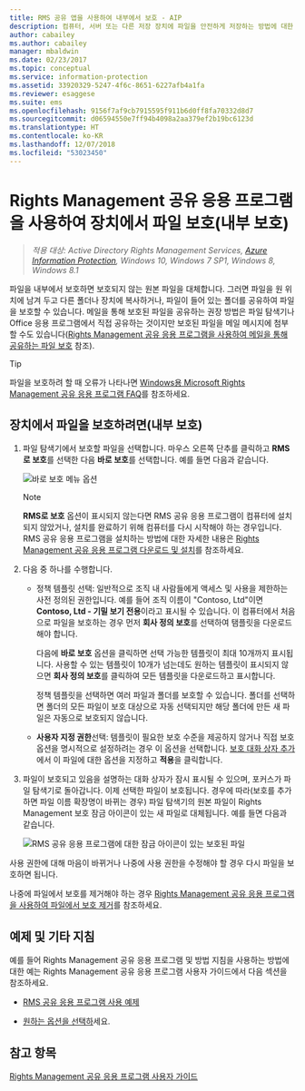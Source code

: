 ```yaml
---
title: RMS 공유 앱을 사용하여 내부에서 보호 - AIP
description: 컴퓨터, 서버 또는 다른 저장 장치에 파일을 안전하게 저장하는 방법에 대한 지침을 제공합니다.
author: cabailey
ms.author: cabailey
manager: mbaldwin
ms.date: 02/23/2017
ms.topic: conceptual
ms.service: information-protection
ms.assetid: 33920329-5247-4f6c-8651-6227afb4a1fa
ms.reviewer: esaggese
ms.suite: ems
ms.openlocfilehash: 9156f7af9cb7915595f911b6d0ff8fa70332d8d7
ms.sourcegitcommit: d06594550e7ff94b4098a2aa379ef2b19bc6123d
ms.translationtype: HT
ms.contentlocale: ko-KR
ms.lasthandoff: 12/07/2018
ms.locfileid: "53023450"
---
```

# <a name="protect-a-file-on-a-device-protect-in-place-by-using-the-rights-management-sharing-application"></a>Rights Management 공유 응용 프로그램을 사용하여 장치에서 파일 보호(내부 보호)

>*적용 대상: Active Directory Rights Management Services, [Azure Information Protection](https://azure.microsoft.com/pricing/details/information-protection), Windows 10, Windows 7 SP1, Windows 8, Windows 8.1*

파일을 내부에서 보호하면 보호되지 않는 원본 파일을 대체합니다. 그러면 파일을 원 위치에 남겨 두고 다른 폴더나 장치에 복사하거나, 파일이 들어 있는 폴더를 공유하여 파일을 보호할 수 있습니다. 메일을 통해 보호된 파일을 공유하는 권장 방법은 파일 탐색기나 Office 응용 프로그램에서 직접 공유하는 것이지만 보호된 파일을 메일 메시지에 첨부할 수도 있습니다([Rights Management 공유 응용 프로그램을 사용하여 메일을 통해 공유하는 파일 보호](sharing-app-protect-by-email.md) 참조).

> [!TIP]
> 파일을 보호하려 할 때 오류가 나타나면 [Windows용 Microsoft Rights Management 공유 응용 프로그램 FAQ](https://go.microsoft.com/fwlink/?LinkId=303971)를 참조하세요.

## <a name="to-protect-a-file-on-a-device-protect-in-place"></a>장치에서 파일을 보호하려면(내부 보호)

1.  파일 탐색기에서 보호할 파일을 선택합니다. 마우스 오른쪽 단추를 클릭하고 **RMS로 보호**를 선택한 다음 **바로 보호**를 선택합니다. 예를 들면 다음과 같습니다.

    ![바로 보호 메뉴 옵션](../media/ADRMS_MSRMSApp_SP_CompanyDefined.png)

    > [!NOTE]
    > **RMS로 보호** 옵션이 표시되지 않는다면 RMS 공유 응용 프로그램이 컴퓨터에 설치되지 않았거나, 설치를 완료하기 위해 컴퓨터를 다시 시작해야 하는 경우입니다. RMS 공유 응용 프로그램을 설치하는 방법에 대한 자세한 내용은 [Rights Management 공유 응용 프로그램 다운로드 및 설치](install-sharing-app.md)를 참조하세요.

2.  다음 중 하나를 수행합니다.

    -   정책 템플릿 선택: 일반적으로 조직 내 사람들에게 액세스 및 사용을 제한하는 사전 정의된 권한입니다. 예를 들어 조직 이름이 "Contoso, Ltd"이면 **Contoso, Ltd - 기밀 보기 전용**이라고 표시될 수 있습니다. 이 컴퓨터에서 처음으로 파일을 보호하는 경우 먼저 **회사 정의 보호**를 선택하여 탬플릿을 다운로드해야 합니다.

        다음에 **바로 보호** 옵션을 클릭하면 선택 가능한 템플릿이 최대 10개까지 표시됩니다. 사용할 수 있는 템플릿이 10개가 넘는데도 원하는 템플릿이 표시되지 않으면 **회사 정의 보호**를 클릭하여 모든 템플릿을 다운로드하고 표시합니다.

        정책 템플릿을 선택하면 여러 파일과 폴더를 보호할 수 있습니다. 폴더를 선택하면 폴더의 모든 파일이 보호 대상으로 자동 선택되지만 해당 폴더에 만든 새 파일은 자동으로 보호되지 않습니다.

    -   **사용자 지정 권한**선택: 템플릿이 필요한 보호 수준을 제공하지 않거나 직접 보호 옵션을 명시적으로 설정하려는 경우 이 옵션을 선택합니다. [보호 대화 상자 추가](sharing-app-dialog-box.md)에서 이 파일에 대한 옵션을 지정하고 **적용**을 클릭합니다.

3.  파일이 보호되고 있음을 설명하는 대화 상자가 잠시 표시될 수 있으며, 포커스가 파일 탐색기로 돌아갑니다. 이제 선택한 파일이 보호됩니다. 경우에 따라(보호를 추가하면 파일 이름 확장명이 바뀌는 경우) 파일 탐색기의 원본 파일이 Rights Management 보호 잠금 아이콘이 있는 새 파일로 대체됩니다. 예를 들면 다음과 같습니다.

    ![RMS 공유 응용 프로그램에 대한 잠금 아이콘이 있는 보호된 파일](../media/ADRMS_MSRMSApp_Pfile.png)

사용 권한에 대해 마음이 바뀌거나 나중에 사용 권한을 수정해야 할 경우 다시 파일을 보호하면 됩니다.

나중에 파일에서 보호를 제거해야 하는 경우 [Rights Management 공유 응용 프로그램을 사용하여 파일에서 보호 제거](sharing-app-remove-protection.md)를 참조하세요.

## <a name="examples-and-other-instructions"></a>예제 및 기타 지침
예를 들어 Rights Management 공유 응용 프로그램 및 방법 지침을 사용하는 방법에 대한 예는 Rights Management 공유 응용 프로그램 사용자 가이드에서 다음 섹션을 참조하세요.

-   [RMS 공유 응용 프로그램 사용 예제](sharing-app-user-guide.md#examples-for-using-the-rms-sharing-application)

-   [원하는 옵션을 선택하](sharing-app-user-guide.md#what-do-you-want-to-do)세요.

## <a name="see-also"></a>참고 항목
[Rights Management 공유 응용 프로그램 사용자 가이드](sharing-app-user-guide.md)
